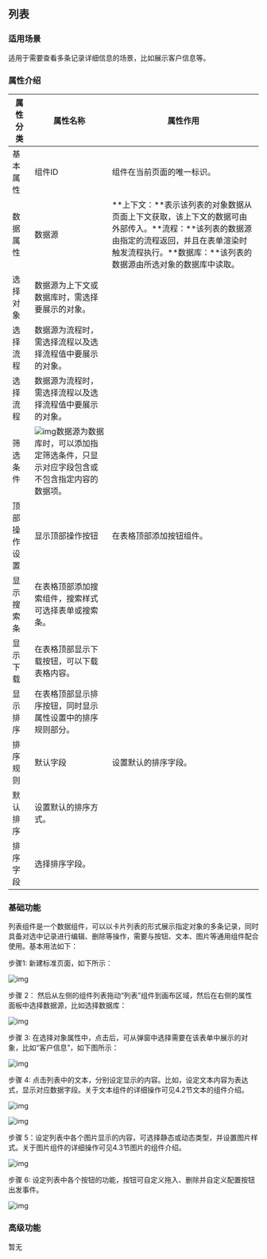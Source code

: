 ## **列表**

### **适用场景**

适用于需要查看多条记录详细信息的场景，比如展示客户信息等。

### **属性介绍**



| 属性分类     | 属性名称                                                     | 属性作用                                                     |
| ------------ | ------------------------------------------------------------ | ------------------------------------------------------------ |
| 基本属性     | 组件ID                                                       | 组件在当前页面的唯一标识。                                   |
| 数据属性     | 数据源                                                       | **上下文：**表示该列表的对象数据从页面上下文获取，该上下文的数据可由外部传入。**流程：**该列表的数据源由指定的流程返回，并且在表单渲染时触发流程执行。**数据库：**该列表的数据源由所选对象的数据库中读取。 |
| 选择对象     | 数据源为上下文或数据库时，需选择要展示的对象。               |                                                              |
| 选择流程     | 数据源为流程时，需选择流程以及选择流程值中要展示的对象。     |                                                              |
| 选择流程     | 数据源为流程时，需选择流程以及选择流程值中要展示的对象。     |                                                              |
| 筛选条件     | ![img](https://main.qcloudimg.com/raw/9e7ce56b8ef61809e601e5e8a4ed6f28.png)数据源为数据库时，可以添加指定筛选条件，只显示对应字段包含或不包含指定内容的数据项。 |                                                              |
| 顶部操作设置 | 显示顶部操作按钮                                             | 在表格顶部添加按钮组件。                                     |
| 显示搜索条   | 在表格顶部添加搜索组件，搜索样式可选择表单或搜索条。         |                                                              |
| 显示下载     | 在表格顶部显示下载按钮，可以下载表格内容。                   |                                                              |
| 显示排序     | 在表格顶部显示排序按钮，同时显示属性设置中的排序规则部分。   |                                                              |
| 排序规则     | 默认字段                                                     | 设置默认的排序字段。                                         |
| 默认排序     | 设置默认的排序方式。                                         |                                                              |
| 排序字段     | 选择排序字段。                                               |                                                              |





### **基础功能**

列表组件是一个数据组件，可以以卡片列表的形式展示指定对象的多条记录，同时具备对选中记录进行编辑、删除等操作，需要与按钮、文本、图片等通用组件配合使用。基本用法如下：

步骤1: 新建标准页面，如下所示：

![img](https://main.qcloudimg.com/raw/a4c80209723c83dc47cb7496ad75384b.png)

步骤 2： 然后从左侧的组件列表拖动“列表”组件到画布区域，然后在右侧的属性面板中选择数据源，比如选择数据库：

![img](https://main.qcloudimg.com/raw/2f4ff85a7fee94b9e9b528aa6b203233.png)

步骤 3: 在选择对象属性中，点击后，可从弹窗中选择需要在该表单中展示的对象，比如“客户信息”，如下图所示：

![img](https://main.qcloudimg.com/raw/eda20c14ba9a8e576377d4fda2dddb56.png)

步骤 4: 点击列表中的文本，分别设定显示的内容。比如，设定文本内容为表达式，显示对应数据字段。关于文本组件的详细操作可见4.2节文本的组件介绍。

![img](https://main.qcloudimg.com/raw/2fec899a77fbf5764905141c43012b53.png)

![img](https://main.qcloudimg.com/raw/9ba2293e85ff5b0379b0ab7437790fef.png)

步骤 5：设定列表中各个图片显示的内容，可选择静态或动态类型，并设置图片样式。关于图片组件的详细操作可见4.3节图片的组件介绍。

![img](https://main.qcloudimg.com/raw/124d47a79d05815515386d8496aef8d6.png)

步骤 6: 设定列表中各个按钮的功能，按钮可自定义拖入、删除并自定义配置按钮出发事件。

![img](https://main.qcloudimg.com/raw/aaccf091371baf925b79ae4257bc494c.png)

### **高级功能**

暂无